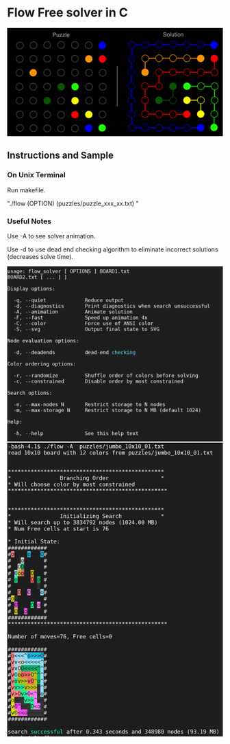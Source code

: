 # Flow Free solver in C
![alt text](https://github.com/mwall-dev/flow_free_solver/blob/master/before-and-after.png)



## Instructions and Sample
### On Unix Terminal
Run makefile.

"./flow (OPTION) (puzzles/puzzle_xxx_xx.txt) "


### Useful Notes
Use -A to see solver animation.

Use -d to use dead end checking algorithm to eliminate incorrect solutions (decreases solve time).

![alt text](https://github.com/mwall-dev/flow_free_solver/blob/master/example1.JPG)
![alt text](https://github.com/mwall-dev/flow_free_solver/blob/master/example.JPG)





